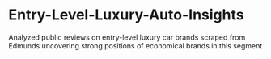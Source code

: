 # Entry-Level-Luxury-Auto-Insights

Analyzed public reviews on entry-level luxury car brands scraped from Edmunds uncovering strong positions of 
economical brands in this segment
